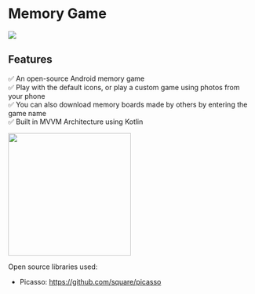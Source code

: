 # Memory Game

![](https://user-images.githubusercontent.com/80385154/178176606-72c868f1-fa2a-4f58-90f5-14e23de9d69d.gif)


## Features
✅ An open-source Android memory game <br>
✅ Play with the default icons, or play a custom game using photos from your phone <br>
✅ You can also download memory boards made by others by entering the game name<br>
✅ Built in MVVM Architecture using Kotlin


<p float="middle">
    <img width="250px" src='https://user-images.githubusercontent.com/80385154/178177000-6e5ff2a7-fdcf-48e4-896c-2c20f52b9be3.png' />
</p>

Open source libraries used:
- Picasso: https://github.com/square/picasso
